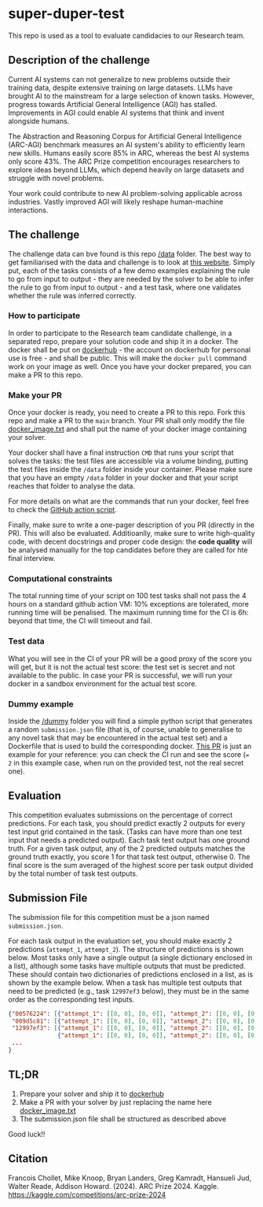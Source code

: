 # super-duper-test

This repo is used as a tool to evaluate candidacies to our Research team.

## Description of the challenge

Current AI systems can not generalize to new problems outside their training data, despite extensive training on large datasets. LLMs have brought AI to the mainstream for a large selection of known tasks. However, progress towards Artificial General Intelligence (AGI) has stalled. Improvements in AGI could enable AI systems that think and invent alongside humans.

The Abstraction and Reasoning Corpus for Artificial General Intelligence (ARC-AGI) benchmark measures an AI system's ability to efficiently learn new skills. Humans easily score 85% in ARC, whereas the best AI systems only score 43%. The ARC Prize competition encourages researchers to explore ideas beyond LLMs, which depend heavily on large datasets and struggle with novel problems.

Your work could contribute to new AI problem-solving applicable across industries. Vastly improved AGI will likely reshape human-machine interactions.

## The challenge

The challenge data can bve found is this repo [/data](https://github.com/matteocao/super-duper-test/tree/main/data) folder. The best way to get familiarised with the data and challenge is to look at [this website](https://arc-editor.lab42.global/playground). Simply put, each of the tasks consists of a few demo examples explaining the rule to go from input to output - they are needed by the solver to be able to infer the rule to go from input to output - and a test task, where one validates whether the rule was inferred correctly.

### How to participate

In order to participate to the Research team candidate challenge, in a separated repo, prepare your solution code and ship it in a docker. The docker shall be put on [dockerhub](https://hub.docker.com/) - the account on dockerhub for personal use is free - and shall be public. This will make the `docker pull` command work on your image as well. Once you have your docker prepared, you can make a PR to this repo.

### Make your PR

Once your docker is ready, you need to create a PR to this repo. Fork this repo and make a PR to the `main` branch. Your PR shall only modify the file [docker_image.txt](https://github.com/matteocao/super-duper-test/blob/main/docker_image.txt) and shall put the name of your docker image containing your solver.

Your docker shall have a final instruction `CMD` that runs your script that solves the tasks: the test files are accessible via a volume binding, putting the test files inside the `/data` folder inside your container. Please make sure that you have an empty `/data` folder in your docker and that your script reaches that folder to analyse the data.

For more details on what are the commands that run your docker, feel free to check the [GitHub action script](https://github.com/matteocao/super-duper-test/blob/main/.github/workflows/main.yml).

Finally, make sure to write a one-pager description of you PR (directly in the PR). This will also be evaluated. Additioanlly, make sure to write high-quality code, with decent docstrings and proper code design: the **code quality** will be analysed manually for the top candidates before they are called for hte final interview.

### Computational constraints

The total running time of your script on 100 test tasks shall not pass the 4 hours on a standard github action VM: 10% exceptions are tolerated, more running time will be penalised. The maximum running time for the CI is 6h: beyond that time, the CI will timeout and fail.

### Test data

What you will see in the CI of your PR will be a good proxy of the score you will get, but it is not the actual test score: the test set is secret and not available to the public. In case your PR is successful, we will run your docker in a sandbox environment for the actual test score.

### Dummy example

Inside the [/dummy](https://github.com/matteocao/super-duper-test/tree/main/dummy) folder you will find a simple python script that generates a random `submission.json` file (that is, of course, unable to generalise to any novel task that may be encountered in the actual test set) and a Dockerfile that is used to build the corresponding docker. [This PR](https://github.com/matteocao/super-duper-test/pull/1) is just an example for your reference: you can check the CI run and see the score (`= 2` in this example case, when run on the provided test, not the real secret one).

## Evaluation

This competition evaluates submissions on the percentage of correct predictions. For each task, you should predict exactly 2 outputs for every test input grid contained in the task. (Tasks can have more than one test input that needs a predicted output). Each task test output has one ground truth. For a given task output, any of the 2 predicted outputs matches the ground truth exactly, you score 1 for that task test output, otherwise 0. The final score is the sum averaged of the highest score per task output divided by the total number of task test outputs.

## Submission File

The submission file for this competition must be a json named `submission.json`.

For each task output in the evaluation set, you should make exactly 2 predictions (`attempt_1`, `attempt_2`). The structure of predictions is shown below. Most tasks only have a single output (a single dictionary enclosed in a list), although some tasks have multiple outputs that must be predicted. These should contain two dictionaries of predictions enclosed in a list, as is shown by the example below. When a task has multiple test outputs that need to be predicted (e.g., task `12997ef3` below), they must be in the same order as the corresponding test inputs.
```json
{"00576224": [{"attempt_1": [[0, 0], [0, 0]], "attempt_2": [[0, 0], [0, 0]]}],
 "009d5c81": [{"attempt_1": [[0, 0], [0, 0]], "attempt_2": [[0, 0], [0, 0]]}],
 "12997ef3": [{"attempt_1": [[0, 0], [0, 0]], "attempt_2": [[0, 0], [0, 0]]},
              {"attempt_1": [[0, 0], [0, 0]], "attempt_2": [[0, 0], [0, 0]]}],
 ...
}
```

## TL;DR

1. Prepare your solver and ship it to [dockerhub](https://hub.docker.com/)
2. Make a PR with your solver by just replacing the name here [docker_image.txt](https://github.com/matteocao/super-duper-test/blob/main/docker_image.txt)
3. The submission.json file shall be structured as described above

Good luck!!

## Citation

Francois Chollet, Mike Knoop, Bryan Landers, Greg Kamradt, Hansueli Jud, Walter Reade, Addison Howard. (2024). ARC Prize 2024. Kaggle. https://kaggle.com/competitions/arc-prize-2024
